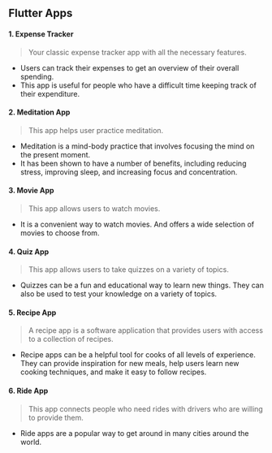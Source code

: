 
## Flutter Apps
#### 1. Expense Tracker
> Your classic expense tracker app with all the necessary features.
- Users can track their expenses to get an overview of their overall spending.
- This app is useful for people who have a difficult time keeping track of their expenditure. 

#### 2. Meditation App
> This app helps user practice meditation.
- Meditation is a mind-body practice that involves focusing the mind on the present moment. 
- It has been shown to have a number of benefits, including reducing stress, improving sleep, and increasing focus and concentration.

#### 3. Movie App
> This app allows users to watch movies. 
- It is a convenient way to watch movies. And offers a wide selection of movies to choose from.

#### 4. Quiz App
> This app allows users to take quizzes on a variety of topics. 
- Quizzes can be a fun and educational way to learn new things. They can also be used to test your knowledge on a variety of topics.

#### 5. Recipe App
> A recipe app is a software application that provides users with access to a collection of recipes.
- Recipe apps can be a helpful tool for cooks of all levels of experience. They can provide inspiration for new meals, help users learn new cooking techniques, and make it easy to follow recipes.

#### 6. Ride App
> This app connects people who need rides with drivers who are willing to provide them.
- Ride apps are a popular way to get around in many cities around the world. 